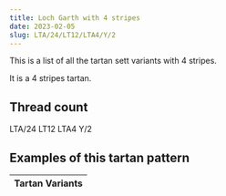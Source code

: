 ```yaml
---
title: Loch Garth with 4 stripes
date: 2023-02-05
slug: LTA/24/LT12/LTA4/Y/2
---
```

This is a list of all the tartan sett variants with 4 stripes.

It is a 4 stripes tartan.


## Thread count
LTA/24 LT12 LTA4 Y/2

## Examples of this tartan pattern

| Tartan Variants |
|---------------|
